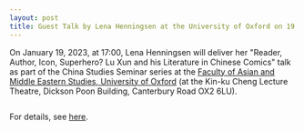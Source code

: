 ```yaml
---
layout: post
title: Guest Talk by Lena Henningsen at the University of Oxford on 19.01.23
---
```


On January 19, 2023, at 17:00, Lena Henningsen will deliver her "Reader, Author, Icon, Superhero? Lu Xun and his Literature in Chinese Comics" talk as part of the China Studies Seminar series at the [Faculty of Asian and Middle Eastern Studies, University of Oxford](https://www.orinst.ox.ac.uk/) (at the Kin-ku Cheng Lecture Theatre, Dickson Poon Building, Canterbury Road OX2 6LU).

<span class="image left"><img src="{% link assets/images/oxford.png %}" alt="" /></span>

 For details, see [here](https://talks.ox.ac.uk/talks/id/f2cbf2a6-f9af-4044-b246-ce34169b4238/).
